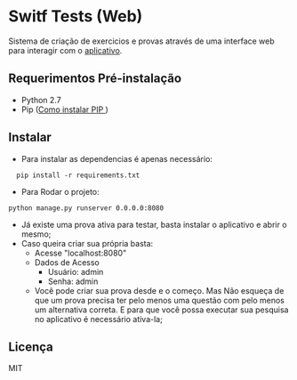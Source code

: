 # Switf Tests (Web)

Sistema de criação de exercicios e provas através de uma interface web para interagir com o [aplicativo](https://github.com/vinibiso/swift-tests-app).

## Requerimentos Pré-instalação
- Python 2.7
- Pip ([Como instalar PIP ](https://pip.pypa.io/en/stable/installing/))

## Instalar

- Para instalar as dependencias é apenas necessário:

```shell
  pip install -r requirements.txt
```

- Para Rodar o projeto:

```shell
python manage.py runserver 0.0.0.0:8080
```

- Já existe uma prova ativa para testar, basta instalar o aplicativo e abrir o mesmo;
- Caso queira criar sua própria basta:
  - Acesse "localhost:8080"
  - Dados de Acesso
    - Usuário: admin
    - Senha: admin
  - Você pode criar sua prova desde e o começo. Mas Não esqueça de que um prova precisa ter pelo menos uma questão com pelo menos um alternativa correta. E para que você possa executar sua pesquisa no aplicativo é necessário ativa-la;

## Licença
MIT
